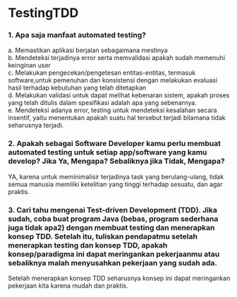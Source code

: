 # TestingTDD

### 1. Apa saja manfaat automated testing?

a. Memastikan aplikasi berjalan sebagaimana mestinya <br />
b. Mendeteksi terjadinya error serta memvalidasi apakah sudah memenuhi keinginan user <br />
c. Melakukan pengecekan/pengetesan entitas-entitas, termasuk software,untuk pemenuhan dan konsistensi dengan melakukan evaluasi hasil terhadap kebutuhan yang telah ditetapkan<br />
d. Melakukan validasi  untuk dapat melihat kebenaran sistem, apakah proses yang telah ditulis dalam spesifikasi adalah apa yang sebenarnya.<br />
e. Mendeteksi adanya error, testing untuk mendeteksi kesalahan secara insentif, yaitu menentukan apakah suatu hal tersebut terjadi bilamana tidak seharusnya terjadi. <br />

### 2. Apakah sebagai Software Developer kamu perlu membuat automated testing untuk setiap app/software yang kamu develop? Jika Ya, Mengapa? Sebaliknya jika Tidak, Mengapa?

YA, karena untuk meminimalisir terjadinya task yang berulang-ulang, tidak semua manusia memiliki ketelitian yang tinggi terhadap sesuatu, dan agar praktis.

### 3. Cari tahu mengenai Test-driven Development (TDD). Jika sudah, coba buat program Java (bebas, program sederhana juga tidak apa2) dengan membuat testing dan menerapkan konsep TDD. Setelah itu, tuliskan pendapatmu setelah menerapkan testing dan konsep TDD, apakah konsep/paradigma ini dapat meringankan pekerjaanmu atau sebaliknya malah menyusahkan pekerjaan yang sudah ada.

Setelah menerapkan konsep TDD seharusnya konsep ini dapat meringankan pekerjaan kita karena mudah dan praktis.

